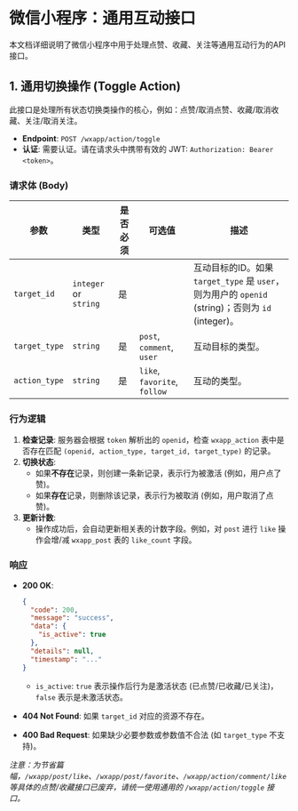 # 微信小程序：通用互动接口

本文档详细说明了微信小程序中用于处理点赞、收藏、关注等通用互动行为的API接口。

## 1. 通用切换操作 (Toggle Action)

此接口是处理所有状态切换类操作的核心，例如：点赞/取消点赞、收藏/取消收藏、关注/取消关注。

- **Endpoint**: `POST /wxapp/action/toggle`
- **认证**: 需要认证。请在请求头中携带有效的 JWT: `Authorization: Bearer <token>`。

### 请求体 (Body)

| 参数 | 类型 | 是否必须 | 可选值 | 描述 |
| --- | --- | --- | --- | --- |
| `target_id` | `integer` or `string` | 是 | | 互动目标的ID。如果 `target_type` 是 `user`，则为用户的 `openid` (string)；否则为 `id` (integer)。 |
| `target_type` | `string` | 是 | `post`, `comment`, `user` | 互动目标的类型。 |
| `action_type` | `string` | 是 | `like`, `favorite`, `follow` | 互动的类型。 |

### 行为逻辑

1.  **检查记录**: 服务器会根据 `token` 解析出的 `openid`，检查 `wxapp_action` 表中是否存在匹配 `(openid, action_type, target_id, target_type)` 的记录。
2.  **切换状态**:
    -   如果**不存在**记录，则创建一条新记录，表示行为被激活 (例如，用户点了赞)。
    -   如果**存在**记录，则删除该记录，表示行为被取消 (例如，用户取消了点赞)。
3.  **更新计数**:
    -   操作成功后，会自动更新相关表的计数字段。例如，对 `post` 进行 `like` 操作会增/减 `wxapp_post` 表的 `like_count` 字段。

### 响应

- **200 OK**:
  ```json
  {
    "code": 200,
    "message": "success",
    "data": {
      "is_active": true
    },
    "details": null,
    "timestamp": "..."
  }
  ```
  - `is_active`: `true` 表示操作后行为是激活状态 (已点赞/已收藏/已关注)，`false` 表示是未激活状态。

- **404 Not Found**: 如果 `target_id` 对应的资源不存在。
- **400 Bad Request**: 如果缺少必要参数或参数值不合法 (如 `target_type` 不支持)。

*注意：为节省篇幅，`/wxapp/post/like`、`/wxapp/post/favorite`、`/wxapp/action/comment/like` 等具体的点赞/收藏接口已废弃，请统一使用通用的 `/wxapp/action/toggle` 接口。* 